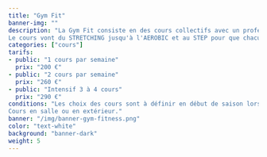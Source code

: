 ```yaml
---
title: "Gym Fit"
banner-img: ""
description: "La Gym Fit consiste en des cours collectifs avec un professeur diplômé.<br>
Le cours vont du STRETCHING jusqu'à l'AEROBIC et au STEP pour que chacun et chacune trouve ce qui lui convient le mieux."
categories: ["cours"]
tarifs:
- public: "1 cours par semaine"
  prix: "200 €"
- public: "2 cours par semaine"
  prix: "260 €"
- public: "Intensif 3 à 4 cours"
  prix: "290 €"
conditions: "Les choix des cours sont à définir en début de saison lors des inscriptions.<br>
Cours en salle ou en extérieur."
banner: "/img/banner-gym-fitness.png"
color: "text-white"
background: "banner-dark"
weight: 5
---
```

